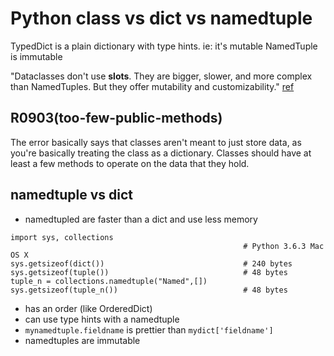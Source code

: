 # Python class vs dict vs namedtuple

TypedDict is a plain dictionary with type hints. ie: it's mutable
NamedTuple is immutable

"Dataclasses don't use **slots**.
They are bigger, slower, and more complex than NamedTuples.
But they offer mutability and customizability."
[ref](https://twitter.com/raymondh/status/1175992038879219712?s=20)

## R0903(too-few-public-methods)

The error basically says that classes aren't meant to just store data, as you're basically treating the class as a dictionary. Classes should have at least a few methods to operate on the data that they hold.

## namedtuple vs dict

- namedtupled are faster than a dict and use less memory

```
import sys, collections
                                                    # Python 3.6.3 Mac OS X
sys.getsizeof(dict())                               # 240 bytes
sys.getsizeof(tuple())                              # 48 bytes
tuple_n = collections.namedtuple("Named",[])
sys.getsizeof(tuple_n())                            # 48 bytes
```

- has an order (like OrderedDict)
- can use type hints with a namedtuple
- `mynamedtuple.fieldname` is prettier than `mydict['fieldname']`
- namedtuples are immutable
